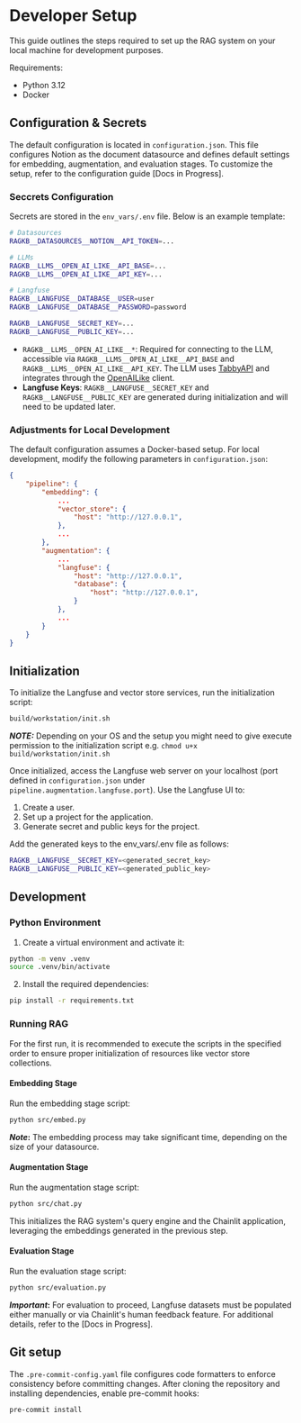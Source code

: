 # Developer Setup

This guide outlines the steps required to set up the RAG system on your local machine for development purposes.

Requirements:

- Python 3.12
- Docker

## Configuration & Secrets

The default configuration is located in `configuration.json`. This file configures Notion as the document datasource and defines default settings for embedding, augmentation, and evaluation stages. To customize the setup, refer to the configuration guide [Docs in Progress].

### Seccrets Configuration
Secrets are stored in the `env_vars/.env` file. Below is an example template:

```sh
# Datasources
RAGKB__DATASOURCES__NOTION__API_TOKEN=...

# LLMs
RAGKB__LLMS__OPEN_AI_LIKE__API_BASE=...
RAGKB__LLMS__OPEN_AI_LIKE__API_KEY=...

# Langfuse
RAGKB__LANGFUSE__DATABASE__USER=user
RAGKB__LANGFUSE__DATABASE__PASSWORD=password

RAGKB__LANGFUSE__SECRET_KEY=...
RAGKB__LANGFUSE__PUBLIC_KEY=...
```

- `RAGKB__LLMS__OPEN_AI_LIKE__*`: Required for connecting to the LLM, accessible via `RAGKB__LLMS__OPEN_AI_LIKE__API_BASE` and `RAGKB__LLMS__OPEN_AI_LIKE__API_KEY`. The LLM uses [TabbyAPI](https://api-docs.tabby.ai/) and integrates through the [OpenAILike](https://docs.llamaindex.ai/en/stable/api_reference/llms/openai_like/) client.
- **Langfuse Keys**: `RAGKB__LANGFUSE__SECRET_KEY` and `RAGKB__LANGFUSE__PUBLIC_KEY` are generated during initialization and will need to be updated later.

### Adjustments for Local Development

The default configuration assumes a Docker-based setup. For local development, modify the following parameters in `configuration.json`:

```json
{
    "pipeline": {
        "embedding": {
            ...
            "vector_store": {
                "host": "http://127.0.0.1",
            },
            ...
        },
        "augmentation": {
            ...
            "langfuse": {
                "host": "http://127.0.0.1",
                "database": {
                    "host": "http://127.0.0.1",
                }
            },
            ...
        }
    }
}
```

## Initialization

To initialize the Langfuse and vector store services, run the initialization script:

```sh
build/workstation/init.sh
```

**_NOTE:_**  Depending on your OS and the setup you might need to give execute permission to the initialization script e.g. `chmod u+x build/workstation/init.sh`

Once initialized, access the Langfuse web server on your localhost (port defined in `configuration.json` under `pipeline.augmentation.langfuse.port`). Use the Langfuse UI to:

1. Create a user.
2. Set up a project for the application.
3. Generate secret and public keys for the project.

Add the generated keys to the env_vars/.env file as follows:

```sh
RAGKB__LANGFUSE__SECRET_KEY=<generated_secret_key>
RAGKB__LANGFUSE__PUBLIC_KEY=<generated_public_key>
```

## Development

### Python Environment

1. Create a virtual environment and activate it:

```sh
python -m venv .venv
source .venv/bin/activate
```

2. Install the required dependencies:

```sh
pip install -r requirements.txt
```

### Running RAG

For the first run, it is recommended to execute the scripts in the specified order to ensure proper initialization of resources like vector store collections.

#### Embedding Stage

Run the embedding stage script:

```sh
python src/embed.py
```

**_Note_:** The embedding process may take significant time, depending on the size of your datasource.

#### Augmentation Stage

Run the augmentation stage script:

```sh
python src/chat.py
```

This initializes the RAG system's query engine and the Chainlit application, leveraging the embeddings generated in the previous step.

#### Evaluation Stage

Run the evaluation stage script:

```sh
python src/evaluation.py
```

**_Important_:** For evaluation to proceed, Langfuse datasets must be populated either manually or via Chainlit's human feedback feature. For additional details, refer to the [Docs in Progress].

## Git setup

The `.pre-commit-config.yaml` file configures code formatters to enforce consistency before committing changes. After cloning the repository and installing dependencies, enable pre-commit hooks:

```sh
pre-commit install
```
